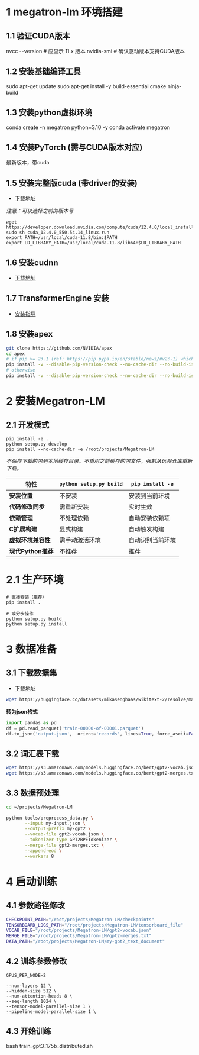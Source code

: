 # 1 megatron-lm 环境搭建

## 1.1 验证CUDA版本
nvcc --version  # 应显示 11.x 版本
nvidia-smi      # 确认驱动版本支持CUDA版本

## 1.2 安装基础编译工具
sudo apt-get update
sudo apt-get install -y build-essential cmake ninja-build

## 1.3 安装python虚拟环境
conda create -n megatron python=3.10 -y
conda activate megatron

## 1.4 安装PyTorch (需与CUDA版本对应)
最新版本，带cuda

## 1.5 安装完整版cuda (带driver的安装)
- [下载地址](https://developer.nvidia.com/cuda-downloads)

*注意：可以选择之前的版本号* <br>

```shell
wget https://developer.download.nvidia.com/compute/cuda/12.4.0/local_installers/cuda_12.4.0_550.54.14_linux.run
sudo sh cuda_12.4.0_550.54.14_linux.run
export PATH=/usr/local/cuda-11.8/bin:$PATH
export LD_LIBRARY_PATH=/usr/local/cuda-11.8/lib64:$LD_LIBRARY_PATH
```

## 1.6 安装cudnn

- [下载地址](https://developer.nvidia.com/cudnn-downloads?target_os=Linux)

## 1.7 TransformerEngine 安装

- [安装指导](https://github.com/NVIDIA/TransformerEngine)

## 1.8 安装apex

```bash
git clone https://github.com/NVIDIA/apex
cd apex
# if pip >= 23.1 (ref: https://pip.pypa.io/en/stable/news/#v23-1) which supports multiple `--config-settings` with the same key...
pip install -v --disable-pip-version-check --no-cache-dir --no-build-isolation --config-settings "--build-option=--cpp_ext" --config-settings "--build-option=--cuda_ext" ./
# otherwise
pip install -v --disable-pip-version-check --no-cache-dir --no-build-isolation --global-option="--cpp_ext" --global-option="--cuda_ext" ./
```


# 2 安装Megatron-LM
## 2.1 开发模式
```shell
pip install -e .
python setup.py develop
pip install --no-cache-dir -e /root/projects/Megatron-LM
```

*不保存下载的包到本地缓存目录。不重用之前缓存的包文件，强制从远程仓库重新下载。* <br>

| 特性               | `python setup.py build`         | `pip install -e`              |
|--------------------|---------------------------------|-------------------------------|
| **安装位置**       | 不安装                          | 安装到当前环境                |
| **代码修改同步**   | 需重新安装                      | 实时生效                      |
| **依赖管理**       | 不处理依赖                      | 自动安装依赖项                |
| **C扩展构建**      | 显式构建                        | 自动触发构建                  |
| **虚拟环境兼容性** | 需手动激活环境                  | 自动识别当前环境              |
| **现代Python推荐** | 不推荐                          | 推荐                        |

# 2.1 生产环境

```shell
# 直接安装（推荐）
pip install .

# 或分步操作
python setup.py build
python setup.py install
```

# 3 数据准备
## 3.1 下载数据集
- [下载地址](https://huggingface.co/datasets/mikasenghaas/wikitext-2/tree/main/data)

```bash
wget https://huggingface.co/datasets/mikasenghaas/wikitext-2/resolve/main/data/train-00000-of-00001.parquet
```

**转为json格式**<br>

```python
import pandas as pd
df = pd.read_parquet('train-00000-of-00001.parquet')
df.to_json('output.json',  orient='records', lines=True, force_ascii=False)
```

## 3.2 词汇表下载
```bash
wget https://s3.amazonaws.com/models.huggingface.co/bert/gpt2-vocab.json
wget https://s3.amazonaws.com/models.huggingface.co/bert/gpt2-merges.txt
```

## 3.3 数据预处理

```bash
cd ~/projects/Megatron-LM

python tools/preprocess_data.py \
       --input my-input.json \
       --output-prefix my-gpt2 \
       --vocab-file gpt2-vocab.json \
       --tokenizer-type GPT2BPETokenizer \
       --merge-file gpt2-merges.txt \
       --append-eod \
       --workers 8
```

# 4 启动训练

## 4.1 参数路径修改
```bash
CHECKPOINT_PATH="/root/projects/Megatron-LM/checkpoints"
TENSORBOARD_LOGS_PATH="/root/projects/Megatron-LM/tensorboard_file"
VOCAB_FILE="/root/projects/Megatron-LM/gpt2-vocab.json"
MERGE_FILE="/root/projects/Megatron-LM/gpt2-merges.txt"
DATA_PATH="/root/projects/Megatron-LM/my-gpt2_text_document"
```

## 4.2 训练参数修改
```shell
GPUS_PER_NODE=2

--num-layers 12 \
--hidden-size 512 \
--num-attention-heads 8 \
--seq-length 1024 \
--tensor-model-parallel-size 1 \
--pipeline-model-parallel-size 1 \
```

## 4.3 开始训练
bash train_gpt3_175b_distributed.sh
